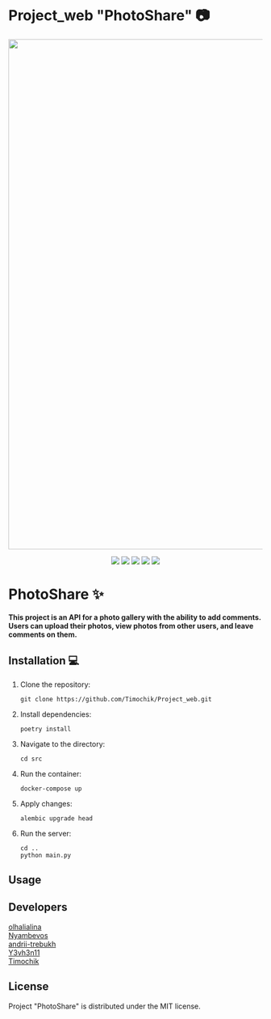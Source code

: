 # Project_web "PhotoShare" 📷

<p align="center">
      <img src="https://i.imgur.com/JGVQtBS.png" width="1010">
</p>

<p align="center">
   <img src="https://img.shields.io/badge/Language-Python-9cf">
   <img src="https://img.shields.io/badge/FastAPI-0.111.0-brightgreen">
   <img src="https://img.shields.io/badge/SQLAlchemy-2.0.30-orange">
   <img src="https://img.shields.io/badge/Pytest-informational">
   <img src="https://img.shields.io/badge/License-MIT-yellow">
</p>


# PhotoShare ✨

**This project is an API for a photo gallery with the ability to add comments. Users can upload their photos, view photos from other users, and leave comments on them.**

## Installation 💻

1. Clone the repository:
    ```
    git clone https://github.com/Timochik/Project_web.git
    ```

2. Install dependencies:
    ```
    poetry install
    ```

3. Navigate to the directory:
    ```
    cd src
    ```

4. Run the container:
    ```
    docker-compose up
    ```

5. Apply changes:
    ```
    alembic upgrade head
    ```

6. Run the server:
    ```
    cd ..
    python main.py
    ```
## Usage 





## Developers 

<div align="">
  <a href="https://github.com/olhalialina">olhalialina</a><br>
  <a href="https://github.com/Nyambevos">Nyambevos</a><br>
  <a href="https://github.com/andrii-trebukh">andrii-trebukh</a><br>
  <a href="https://github.com/Y3vh3n11">Y3vh3n11</a><br>
  <a href="https://github.com/Timochik">Timochik</a><br>
</div>


## License 

Project "PhotoShare" is distributed under the MIT license.